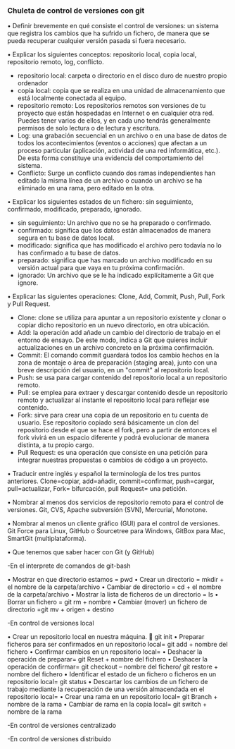 ### Chuleta de control de versiones con git
•	Definir brevemente en qué consiste el control de versiones: un sistema que registra los cambios que ha sufrido un fichero, de manera que se pueda recuperar cualquier versión pasada si fuera necesario.

•	Explicar los siguientes conceptos: repositorio local, copia local, repositorio remoto, log, conflicto.
-	repositorio local: carpeta o directorio en el disco duro de nuestro propio ordenador
-	copia local: copia que se realiza en una unidad de almacenamiento que está localmente conectada al equipo.
-	repositorio remoto: Los repositorios remotos son versiones de tu proyecto que están hospedadas en Internet o en cualquier otra red. Puedes tener  varios de ellos, y en cada uno tendrás generalmente permisos de solo lectura o de lectura y escritura.
-	Log: una grabación secuencial en un archivo o en una base de datos de todos los acontecimientos (eventos o acciones) que afectan a un proceso particular (aplicación, actividad de una red informática, etc.). De esta forma constituye una evidencia del comportamiento del sistema.
-	Conflicto: Surge un conflicto cuando dos ramas independientes han editado la misma línea de un archivo o cuando un archivo se ha eliminado en una rama, pero editado en la otra.

•	Explicar los siguientes estados de un fichero: sin seguimiento, confirmado, modificado, preparado, ignorado.
- sin seguimiento:  Un archivo que no se ha preparado o confirmado.
-	confirmado: significa que los datos están almacenados de manera segura en tu base de datos local.
-	modificado: significa que has modificado el archivo pero todavía no lo has confirmado a tu base de datos.
-	preparado: significa que has marcado un archivo modificado en su versión actual para que vaya en tu próxima confirmación.
-	ignorado: Un archivo que se le ha indicado explícitamente a Git que ignore.

•	Explicar las siguientes operaciones: Clone, Add, Commit, Push, Pull, Fork y Pull Request.
-	Clone: clone se utiliza para apuntar a un repositorio existente y clonar o copiar dicho repositorio en un nuevo directorio, en otra ubicación.
-	Add: la operación add añade un cambio del directorio de trabajo en el entorno de ensayo. De este modo, indica a Git que quieres incluir actualizaciones en un archivo concreto en la próxima confirmación.
-	Commit: El comando commit guardará todos los cambio hechos en la zona de montaje o área de preparación (staging area), junto con una breve descripción del usuario, en un "commit" al repositorio local.
-	Push: se usa para cargar contenido del repositorio local a un repositorio remoto. 
-	Pull: se emplea para extraer y descargar contenido desde un repositorio remoto y actualizar al instante el repositorio local para reflejar ese contenido.
-	Fork: sirve para crear una copia de un repositorio en tu cuenta de usuario. Ese repositorio copiado será básicamente un clon del repositorio desde el que se hace el fork, pero a partir de entonces el fork vivirá en un espacio diferente y podrá evolucionar de manera distinta, a tu propio cargo.
-	Pull Request: es una operación que consiste en una petición para integrar nuestras propuestas o cambios de código a un proyecto.

•	Traducir entre inglés y español la terminología de los tres puntos anteriores.
Clone=copiar, add=añadir, commit=confirmar, push=cargar, pull=actualizar, Fork= bifurcación, pull Request= una petición.

•	Nombrar al menos dos servicios de repositorio remoto para el control de versiones.
Git, CVS, Apache subversión (SVN), Mercurial, Monotone.

•	Nombrar al menos un cliente gráfico (GUI) para el control de versiones.
Git Force para Linux, GitHub o Sourcetree para Windows, GitBox para Mac, SmartGit (multiplataforma).


• Que tenemos que saber hacer con Git (y GitHub) 

-En el interprete de comandos de git-bash

•	Mostrar en que directorio estamos = pwd
•	Crear un directorio = mkdir + el nombre de la carpeta/archivo
•	Cambiar de directorio = cd + el nombre de la carpeta/archivo
•	Mostrar la lista de ficheros de un directorio = ls
•	Borrar un fichero = git rm + nombre
•	Cambiar (mover) un fichero de directorio =git  mv + origen + destino 

-En control de versiones local

•	Crear un repositorio local en nuestra máquina.  git init
•	Preparar ficheros para ser confirmados en un repositorio local= git add + nombre del fichero
•	Confirmar cambios en un repositorio local=
•	Deshacer la operación de preparar= git Reset + nombre del fichero
•	Deshacer la operación de confirmar= git checkout – nombre del fichero/ git restore + nombre del fichero 
•	Identificar el estado de un fichero o ficheros en un repositorio local= git status
•	Descartar los cambios de un fichero de trabajo mediante la recuperación de una versión almacendada en el repositorio local=
•	Crear una rama en un repositorio local= git Branch + nombre de la rama 
•	Cambiar de rama en la copia local= git switch + nombre de la rama

-En control de versiones centralizado



-En control de versiones distribuido




  
